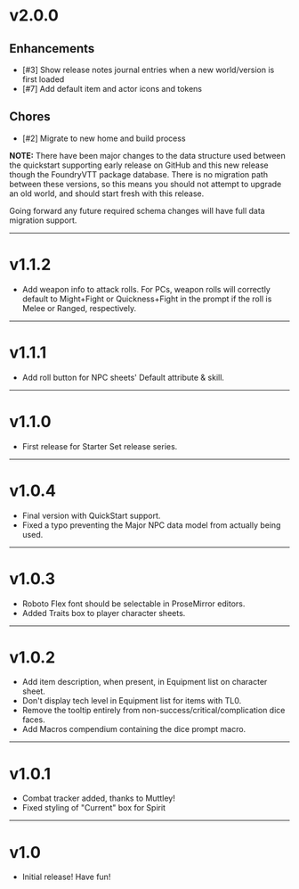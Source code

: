 # v2.0.0

## Enhancements
- [#3] Show release notes journal entries when a new world/version is first loaded
- [#7] Add default item and actor icons and tokens

## Chores
- [#2] Migrate to new home and build process

**NOTE:** There have been major changes to the data structure used between the quickstart supporting early release on GitHub and this new release though the FoundryVTT package database.  There is no migration path between these versions, so this means you should not attempt to upgrade an old world, and should start fresh with this release.

Going forward any future required schema changes will have full data migration support.

---

# v1.1.2
- Add weapon info to attack rolls. For PCs, weapon rolls will correctly default to Might+Fight or Quickness+Fight in the prompt if the roll is Melee or Ranged, respectively.

---

# v1.1.1
- Add roll button for NPC sheets' Default attribute & skill.

---

# v1.1.0
- First release for Starter Set release series.

---

# v1.0.4
- Final version with QuickStart support.
- Fixed a typo preventing the Major NPC data model from actually being used.

---

# v1.0.3
- Roboto Flex font should be selectable in ProseMirror editors.
- Added Traits box to player character sheets.

---

# v1.0.2
- Add item description, when present, in Equipment list on character sheet.
- Don't display tech level in Equipment list for items with TL0.
- Remove the tooltip entirely from non-success/critical/complication dice faces.
- Add Macros compendium containing the dice prompt macro.

---

# v1.0.1
- Combat tracker added, thanks to Muttley!
- Fixed styling of "Current" box for Spirit

---

# v1.0
- Initial release! Have fun!
